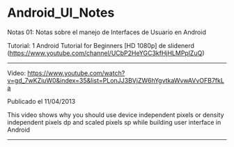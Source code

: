 Android_UI_Notes
================

Notas 01: Notas sobre el manejo de Interfaces de Usuario en Android

Tutorial: 1 Android Tutorial for Beginners [HD 1080p] de slidenerd (https://www.youtube.com/channel/UCbP2HeYGC3kfHjHLMPplZuQ)

**********

Video: https://www.youtube.com/watch?v=gd_7wKZiuW0&index=35&list=PLonJJ3BVjZW6hYgvtkaWvwAVvOFB7fkLa

Publicado el 11/04/2013

This video shows why you should use device independent pixels or density independent pixels dp and scaled pixels sp while building user interface in Android

********
